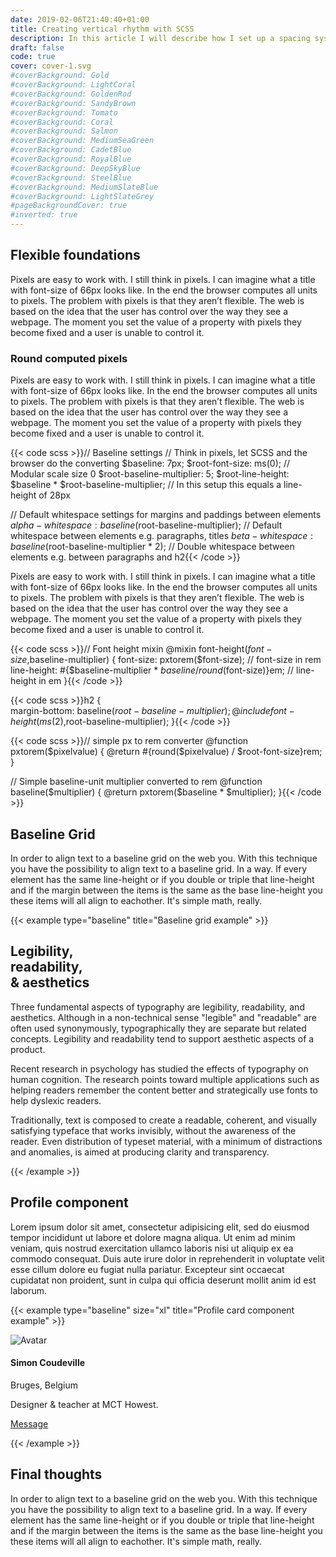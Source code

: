 ```yaml
---
date: 2019-02-06T21:40:40+01:00
title: Creating vertical rhythm with SCSS
description: In this article I will describe how I set up a spacing system with SCSS. It’s based on a single pixel value I use to calculate heights, widths, margin paddings and even line-heights of all components on a web page. This pixel value is computed to flexible units using SCSS. This technique creates vertical rhythm and a consistent use of whitespace throughout the whole design while providing perfect control and a predictable outcome.
draft: false
code: true
cover: cover-1.svg
#coverBackground: Gold
#coverBackground: LightCoral
#coverBackground: GoldenRod
#coverBackground: SandyBrown
#coverBackground: Tomato
#coverBackground: Coral
#coverBackground: Salmon
#coverBackground: MediumSeaGreen
#coverBackground: CadetBlue
#coverBackground: RoyalBlue
#coverBackground: DeepSkyBlue
#coverBackground: SteelBlue
#coverBackground: MediumSlateBlue
#coverBackground: LightSlateGrey
#pageBackgroundCover: true
#inverted: true
---
```


<!-- I also use the [modular scale plugin](https://www.google.com) to set up a typographic scale.  -->

## Flexible foundations

Pixels are easy to work with. I still think in pixels. I can imagine what a title with font-size of 66px looks like. In the end the browser computes all units to pixels. The problem with pixels is that they aren’t flexible. The web is based on the idea that the user has control over the way they see a webpage. The moment you set the value of a property with pixels they become fixed and a user is unable to control it.  

### Round computed pixels

Pixels are easy to work with. I still think in pixels. I can imagine what a title with font-size of 66px looks like. In the end the browser computes all units to pixels. The problem with pixels is that they aren’t flexible. The web is based on the idea that the user has control over the way they see a webpage. The moment you set the value of a property with pixels they become fixed and a user is unable to control it.  

{{< code scss >}}// Baseline settings
// Think in pixels, let SCSS and the browser do the converting
$baseline: 7px;
$root-font-size: ms(0); // Modular scale size 0
$root-baseline-multiplier: 5;
$root-line-height: $baseline * $root-baseline-multiplier; // In this setup this equals a line-height of 28px

// Default whitespace settings for margins and paddings between elements
$alpha-whitespace: baseline($root-baseline-multiplier); // Default whitespace between elements e.g. paragraphs, titles
$beta-whitespace: baseline($root-baseline-multiplier * 2); // Double whitespace between elements e.g. between paragraphs and h2{{< /code >}}

Pixels are easy to work with. I still think in pixels. I can imagine what a title with font-size of 66px looks like. In the end the browser computes all units to pixels. The problem with pixels is that they aren’t flexible. The web is based on the idea that the user has control over the way they see a webpage. The moment you set the value of a property with pixels they become fixed and a user is unable to control it.

{{< code scss >}}// Font height mixin
@mixin font-height($font-size,$baseline-multiplier) {
  font-size: pxtorem($font-size); // font-size in rem
  line-height: #{$baseline-multiplier * $baseline / round($font-size)}em; // line-height in em
}{{< /code >}}

{{< code scss >}}h2 {    
    margin-bottom: baseline($root-baseline-multiplier);
    @include font-height(ms(2),$root-baseline-multiplier);
}{{< /code >}}

{{< code scss >}}// simple px to rem converter
@function pxtorem($pixelvalue) {
    @return #{round($pixelvalue) / $root-font-size}rem;
}

// Simple baseline-unit multiplier converted to rem
@function baseline($multiplier) {
    @return pxtorem($baseline * $multiplier);
}{{< /code >}}

## Baseline Grid

In order to align text to a baseline grid on the web you. With this technique you have the possibility to align text to a baseline grid. In a way. If every element has the same line-height or if you double or triple that line-height and if the margin between the items is the same as the base line-height you these items will all align to eachother. It's simple math, really.

{{< example type="baseline" title="Baseline grid example" >}}
<div class="e-columns">
    <h2 class="e-baseline-title">            
        Legibility, <br> readability, <br> &amp; aesthetics
    </h2>
    <p class="e-baseline-paragraph">
        Three fundamental aspects of typography are legibility, readability, and aesthetics. Although in a non-technical sense "legible" and "readable" are often used synonymously, typographically they are separate but related concepts. Legibility and readability tend to support aesthetic aspects of a product.
    </p>
    <p class="e-baseline-paragraph">
        Recent research in psychology has studied the effects of typography on human cognition. The research points toward multiple applications such as helping readers remember the content better and strategically use fonts to help dyslexic readers.
    </p>                
    <p class="e-baseline-paragraph">
        Traditionally, text is composed to create a readable, coherent, and visually satisfying typeface that works invisibly, without the awareness of the reader. Even distribution of typeset material, with a minimum of distractions and anomalies, is aimed at producing clarity and transparency.
    </p>
</div>
{{< /example  >}}

## Profile component

Lorem ipsum dolor sit amet, consectetur adipisicing elit, sed do eiusmod tempor incididunt ut labore et dolore magna aliqua. Ut enim ad minim veniam, quis nostrud exercitation ullamco laboris nisi ut aliquip ex ea commodo consequat. Duis aute irure dolor in reprehenderit in voluptate velit esse cillum dolore eu fugiat nulla pariatur. Excepteur sint occaecat cupidatat non proident, sunt in culpa qui officia deserunt mollit anim id est laborum.

{{< example type="baseline" size="xl" title="Profile card component example" >}}
    <div class="e-card">
        <div class="e-card__body">
            <div class="e-profile">
                <img class="e-profile__avatar" src="https://cdn.dribbble.com/users/44218/avatars/normal/me3.jpg?1361562828" alt="Avatar">
                <h4 class="e-profile__name c-highlight">Simon Coudeville</h4>
                <p class="e-profile__location c-highlight">Bruges, Belgium</p>
                <p class="e-profile__occupation c-highlight">Designer &amp; teacher at MCT Howest.</p>
                <p>
                    <a href="#!" class="e-button e-button--small">Message</a>
                </p>
            </div>
        </div>
    </div>
{{< /example  >}}

## Final thoughts

In order to align text to a baseline grid on the web you. With this technique you have the possibility to align text to a baseline grid. In a way. If every element has the same line-height or if you double or triple that line-height and if the margin between the items is the same as the base line-height you these items will all align to eachother. It's simple math, really.

